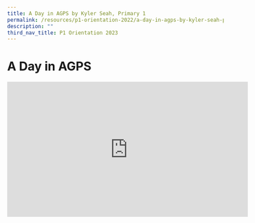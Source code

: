 ```yaml
---
title: A Day in AGPS by Kyler Seah, Primary 1
permalink: /resources/p1-orientation-2022/a-day-in-agps-by-kyler-seah-primary-1/
description: ""
third_nav_title: P1 Orientation 2023
---
```

A Day in AGPS 
==============================

<div class="bp-youtube">

<iframe width="560" height="315" src="https://www.youtube.com/embed/XP2FMOevp64" title="YouTube video player" frameborder="0" allow="accelerometer; autoplay; clipboard-write; encrypted-media; gyroscope; picture-in-picture" allowfullscreen></iframe>

</div>